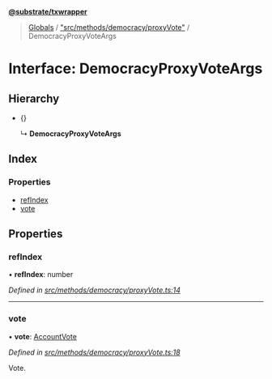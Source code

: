 **[@substrate/txwrapper](../README.md)**

> [Globals](../globals.md) / ["src/methods/democracy/proxyVote"](../modules/_src_methods_democracy_proxyvote_.md) / DemocracyProxyVoteArgs

# Interface: DemocracyProxyVoteArgs

## Hierarchy

* {}

  ↳ **DemocracyProxyVoteArgs**

## Index

### Properties

* [refIndex](_src_methods_democracy_proxyvote_.democracyproxyvoteargs.md#refindex)
* [vote](_src_methods_democracy_proxyvote_.democracyproxyvoteargs.md#vote)

## Properties

### refIndex

•  **refIndex**: number

*Defined in [src/methods/democracy/proxyVote.ts:14](https://github.com/paritytech/txwrapper/blob/18c85e5/src/methods/democracy/proxyVote.ts#L14)*

___

### vote

•  **vote**: [AccountVote](../modules/_src_methods_democracy_types_.md#accountvote)

*Defined in [src/methods/democracy/proxyVote.ts:18](https://github.com/paritytech/txwrapper/blob/18c85e5/src/methods/democracy/proxyVote.ts#L18)*

Vote.
